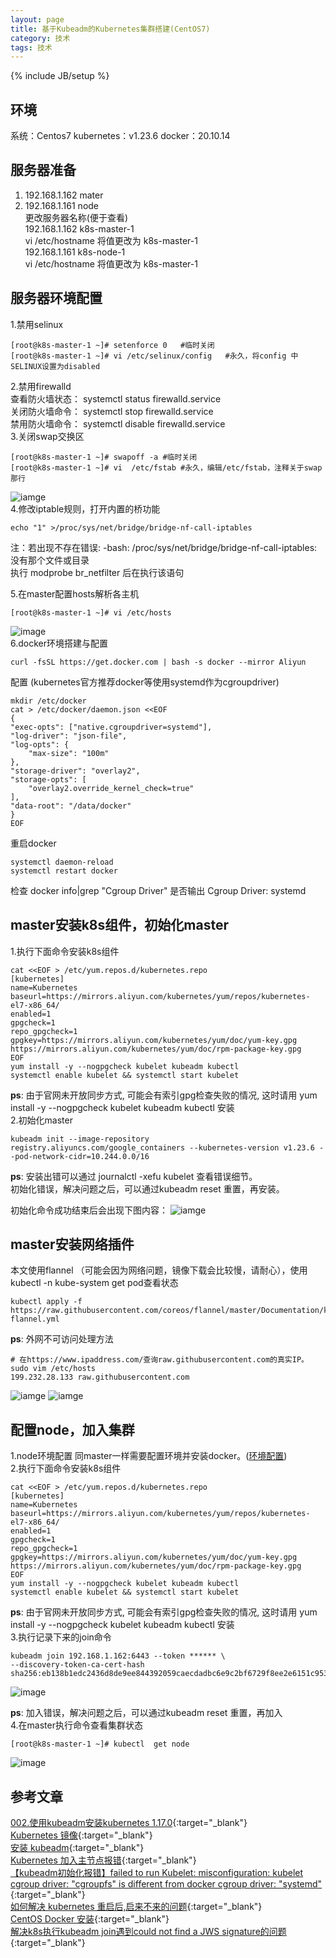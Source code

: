 ```yaml
---
layout: page
title: 基于Kubeadm的Kubernetes集群搭建(CentOS7)
category: 技术
tags: 技术
---
```

{% include JB/setup %}
## 环境
系统：Centos7
kubernetes：v1.23.6
docker：20.10.14
## 服务器准备   
1. 192.168.1.162 mater  
2. 192.168.1.161 node   
更改服务器名称(便于查看)  
192.168.1.162 k8s-master-1    
vi /etc/hostname 将值更改为 k8s-master-1    
192.168.1.161 k8s-node-1   
vi /etc/hostname 将值更改为 k8s-master-1         

## <span id="jump">服务器环境配置</span>  

1.禁用selinux  

    [root@k8s-master-1 ~]# setenforce 0   #临时关闭
    [root@k8s-master-1 ~]# vi /etc/selinux/config   #永久，将config 中SELINUX设置为disabled     

2.禁用firewalld  
    查看防火墙状态： systemctl status firewalld.service     
    关闭防火墙命令： systemctl stop firewalld.service        
    禁用防火墙命令： systemctl disable firewalld.service      
3.关闭swap交换区
    
    [root@k8s-master-1 ~]# swapoff -a #临时关闭
    [root@k8s-master-1 ~]# vi  /etc/fstab #永久，编辑/etc/fstab，注释关于swap那行   

![iamge](/images/article/20220429-144741.jpg)   
4.修改iptable规则，打开内置的桥功能

    echo "1" >/proc/sys/net/bridge/bridge-nf-call-iptables
    
注：若出现不存在错误: -bash: /proc/sys/net/bridge/bridge-nf-call-iptables: 没有那个文件或目录    
执行  modprobe br_netfilter 后在执行该语句      

5.在master配置hosts解析各主机

    [root@k8s-master-1 ~]# vi /etc/hosts

![image](/images/article/20220429-144333.jpg)   
6.docker环境搭建与配置

    curl -fsSL https://get.docker.com | bash -s docker --mirror Aliyun

配置 (kubernetes官方推荐docker等使用systemd作为cgroupdriver)

    mkdir /etc/docker
    cat > /etc/docker/daemon.json <<EOF
    {
    "exec-opts": ["native.cgroupdriver=systemd"],
    "log-driver": "json-file",
    "log-opts": {
        "max-size": "100m"
    },
    "storage-driver": "overlay2",
    "storage-opts": [
        "overlay2.override_kernel_check=true"
    ],
    "data-root": "/data/docker"
    }
    EOF
重启docker

    systemctl daemon-reload
    systemctl restart docker
检查 docker info|grep "Cgroup Driver" 是否输出 Cgroup Driver: systemd

## master安装k8s组件，初始化master

1.执行下面命令安装k8s组件

    cat <<EOF > /etc/yum.repos.d/kubernetes.repo
    [kubernetes]
    name=Kubernetes
    baseurl=https://mirrors.aliyun.com/kubernetes/yum/repos/kubernetes-el7-x86_64/
    enabled=1
    gpgcheck=1
    repo_gpgcheck=1
    gpgkey=https://mirrors.aliyun.com/kubernetes/yum/doc/yum-key.gpg https://mirrors.aliyun.com/kubernetes/yum/doc/rpm-package-key.gpg
    EOF
    yum install -y --nogpgcheck kubelet kubeadm kubectl
    systemctl enable kubelet && systemctl start kubelet

**ps**: 由于官网未开放同步方式, 可能会有索引gpg检查失败的情况, 这时请用 yum install -y --nogpgcheck kubelet kubeadm kubectl 安装    
2.初始化master

    kubeadm init --image-repository registry.aliyuncs.com/google_containers --kubernetes-version v1.23.6 --pod-network-cidr=10.244.0.0/16

**ps**: 安装出错可以通过 journalctl -xefu kubelet 查看错误细节。    
 初始化错误，解决问题之后，可以通过kubeadm reset 重置，再安装。

初始化命令成功结束后会出现下图内容：
![iamge](/images/article/20220429-144742.png)



## master安装网络插件
本文使用flannel （可能会因为网络问题，镜像下载会比较慢，请耐心），使用kubectl -n kube-system get pod查看状态

    kubectl apply -f https://raw.githubusercontent.com/coreos/flannel/master/Documentation/kube-flannel.yml

**ps**: 外网不可访问处理方法 

    # 在https://www.ipaddress.com/查询raw.githubusercontent.com的真实IP。
    sudo vim /etc/hosts
    199.232.28.133 raw.githubusercontent.com

![iamge](/images/article/20220429-144743.png)
![iamge](/images/article/20220429-144744.png)

## 配置node，加入集群
1.node环境配置
    同master一样需要配置环境并安装docker。([环境配置](#jump))   
2.执行下面命令安装k8s组件

    cat <<EOF > /etc/yum.repos.d/kubernetes.repo
    [kubernetes]
    name=Kubernetes
    baseurl=https://mirrors.aliyun.com/kubernetes/yum/repos/kubernetes-el7-x86_64/
    enabled=1
    gpgcheck=1
    repo_gpgcheck=1
    gpgkey=https://mirrors.aliyun.com/kubernetes/yum/doc/yum-key.gpg https://mirrors.aliyun.com/kubernetes/yum/doc/rpm-package-key.gpg
    EOF
    yum install -y --nogpgcheck kubelet kubeadm kubectl
    systemctl enable kubelet && systemctl start kubelet

**ps**: 由于官网未开放同步方式, 可能会有索引gpg检查失败的情况, 这时请用 yum install -y --nogpgcheck kubelet kubeadm kubectl 安装    
3.执行记录下来的join命令

    kubeadm join 192.168.1.162:6443 --token ****** \
    --discovery-token-ca-cert-hash sha256:eb138b1edc2436d8de9ee844392059caecdadbc6e9c2bf6729f8ee2e6151c953

![image](/images/article/20220429-161912.jpg)

**ps**: 加入错误，解决问题之后，可以通过kubeadm reset 重置，再加入  
4.在master执行命令查看集群状态

    [root@k8s-master-1 ~]# kubectl  get node

![image](/images/article/20220429-155018.jpg)

## 参考文章
[002.使用kubeadm安装kubernetes 1.17.0](https://www.cnblogs.com/zyxnhr/p/12181721.html){:target="_blank"}     
[Kubernetes 镜像](https://developer.aliyun.com/mirror/kubernetes?spm=a2c6h.13651102.0.0.53322f705Hg6zu){:target="_blank"}   
[安装 kubeadm](https://kubernetes.io/zh/docs/setup/production-environment/tools/kubeadm/install-kubeadm/){:target="_blank"}  
[Kubernetes 加入主节点报错](https://www.cnblogs.com/wangzy-Zj/p/13130877.html){:target="_blank"}        
[【kubeadm初始化报错】failed to run Kubelet: misconfiguration: kubelet cgroup driver: "cgroupfs" is different from docker cgroup driver: "systemd"
](https://www.cnblogs.com/hellxz/p/kubelet-cgroup-driver-different-from-docker.html){:target="_blank"}  
[如何解决 kubernetes 重启后,启来不来的问题](https://www.cnblogs.com/jackluo/p/10337230.html){:target="_blank"}  
[CentOS Docker 安装](https://m.runoob.com/docker/centos-docker-install.html){:target="_blank"}          
[解决k8s执行kubeadm join遇到could not find a JWS signature的问题](https://segmentfault.com/a/1190000023107314){:target="_blank"}       